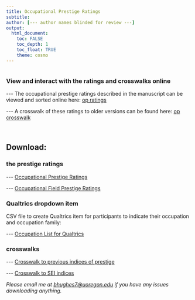 ```yaml
---
title: Occupational Prestige Ratings
subtitle: 
author: [--- author names blinded for review ---]
output: 
  html_document:
    toc: FALSE
    toc_depth: 1
    toc_float: TRUE
    theme: cosmo
---
```


```{r load_packages, message=FALSE, warning=FALSE, include=FALSE} 

```

### View and interact with the ratings and crosswalks online

--- The occupational prestige ratings described in the manuscript can be viewed and sorted online here:
[op ratings](https://occupational-prestige.github.io/opratings/opratings.html)

--- A crosswalk of these ratings to older versions can be found here:
[op crosswalk](https://occupational-prestige.github.io/opratings/opcrosswalk.html)

<br>

## Download: 

### the prestige ratings

--- [Occupational Prestige Ratings](https://osf.io/download/kcx2e/?view_only=87691c74b7fa411682ff488ba0e61558)

--- [Occupational Field Prestige Ratings](https://osf.io/download/85sre/?view_only=87691c74b7fa411682ff488ba0e61558)

### Qualtrics dropdown item
CSV file to create Qualtrics item for participants to indicate their occupation and occupation family:

--- [Occupation List for Qualtrics](https://osf.io/download/uqmpn/?view_only=87691c74b7fa411682ff488ba0e61558)

### crosswalks
--- [Crosswalk to previous indices of prestige](https://osf.io/download/arju6/?view_only=87691c74b7fa411682ff488ba0e61558)

--- [Crosswalk to SEI indices](https://osf.io/download/nh89y/?view_only=87691c74b7fa411682ff488ba0e61558)


*Please email me at bhughes7@uoregon.edu if you have any issues downloading anything.*

